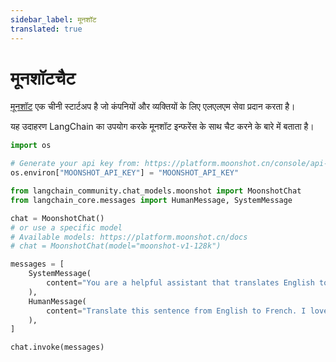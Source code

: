 ```yaml
---
sidebar_label: मूनशॉट
translated: true
---
```


# मूनशॉटचैट

[मूनशॉट](https://platform.moonshot.cn/) एक चीनी स्टार्टअप है जो कंपनियों और व्यक्तियों के लिए एलएलएम सेवा प्रदान करता है।

यह उदाहरण LangChain का उपयोग करके मूनशॉट इन्फरेंस के साथ चैट करने के बारे में बताता है।

```python
import os

# Generate your api key from: https://platform.moonshot.cn/console/api-keys
os.environ["MOONSHOT_API_KEY"] = "MOONSHOT_API_KEY"
```

```python
from langchain_community.chat_models.moonshot import MoonshotChat
from langchain_core.messages import HumanMessage, SystemMessage
```

```python
chat = MoonshotChat()
# or use a specific model
# Available models: https://platform.moonshot.cn/docs
# chat = MoonshotChat(model="moonshot-v1-128k")
```

```python
messages = [
    SystemMessage(
        content="You are a helpful assistant that translates English to French."
    ),
    HumanMessage(
        content="Translate this sentence from English to French. I love programming."
    ),
]

chat.invoke(messages)
```
